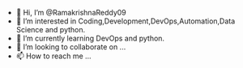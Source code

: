 - 👋 Hi, I’m @RamakrishnaReddy09
- 👀 I’m interested in Coding,Development,DevOps,Automation,Data Science and python.
- 🌱 I’m currently learning DevOps and python.
- 💞️ I’m looking to collaborate on ...
- 📫 How to reach me ...

<!---
RamakrishnaReddy09/RamakrishnaReddy09 is a ✨ special ✨ repository because its `README.md` (this file) appears on your GitHub profile.
You can click the Preview link to take a look at your changes.
--->

